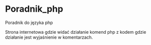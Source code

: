 # Poradnik_php
Poradnik do języka php

Strona internetowa gdzie widać działanie komend php z kodem gdzie działanie jest wyjaśnienie w komentarzach.
